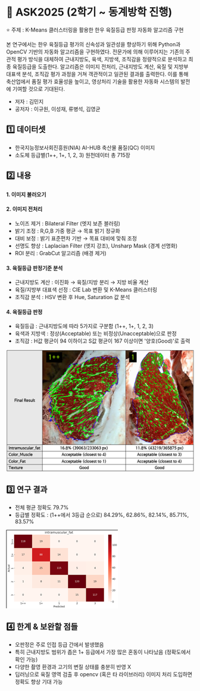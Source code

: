 # 🥇 ASK2025 (2학기 ~ 동계방학 진행)
⭐ 주제 : K-Means 클러스터링을 활용한 한우 육질등급 판정 자동화 알고리즘 구현

본 연구에서는 한우 육질등급 평가의 신속성과 일관성을 향상하기 위해 Python과 OpenCV 기반의 자동화 알고리즘을 구현하였다. 전문가에 의해 이루어지는 기존의 주관적 평가 방식을 대체하여 근내지방도, 육색, 지방색, 조직감을 정량적으로 분석하고 최종 육질등급을 도출한다. 알고리즘은 이미지 전처리, 근내지방도 계산, 육질 및 지방부 대표색 분석, 조직감 평가 과정을 거쳐 객관적이고 일관된 결과를 출력한다. 이를 통해 축산업에서 품질 평가 효율성을 높이고, 영상처리 기술을 활용한 자동화 시스템의 발전에 기여할 것으로 기대된다.

- 저자 : 김민지
- 공저자 : 이규원, 이성재, 류병석, 김영균
  
## 1️⃣ 데이터셋
- 한국지능정보사회진흥원(NIA) AI-HUB 축산물 품질(QC) 이미지
- 소도체 등급별(1++, 1+, 1, 2, 3) 원천데이터 총 715장

## 2️⃣ 내용
#### 1. 이미지 불러오기
#### 2. 이미지 전처리
- 노이즈 제거 : Bilateral Filter (엣지 보존 블러링)
- 밝기 조정 : R,G,B 가중 평균 → 목표 밝기 정규화
- 대비 보정 : 밝기 표준편차 기반 → 목표 대비에 맞춰 조정
- 선명도 향상 : Laplacian Filter (엣지 강조), Unsharp Mask (경계 선명화)
- ROI 분리 : GrabCut 알고리즘 (배경 제거)
#### 3. 육질등급 판정기준 분석
- 근내지방도 계산 : 이진화 → 육질/지방 분리 → 지방 비율 계산
- 육질/지방부 대표색 선정 : CIE Lab 변환 및 K-Means 클러스터링
- 조직감 분석 : HSV 변환 후 Hue, Saturation 값 분석
#### 4. 육질등급 판정
- 육질등급 : 근내지방도에 따라 5가지로 구분함 (1++, 1+, 1, 2, 3)
- 육색과 지방색 : 정상(Acceptable) 또는 비정상(Unacceptable)으로 판정
- 조직감 : H값 평균이 94 이하이고 S값 평균이 167 이상이면 '양호(Good)'로 출력

![result(ex)](https://github.com/ttobagi4/ASK2025_Hanwoo/blob/main/result(ex).png)

## 3️⃣ 연구 결과
- 전체 평균 정확도 79.7%
- 등급별 정확도 : (1++에서 3등급 순으로) 84.29%, 62.86%, 82.14%, 85.71%, 83.57%

![confusion matrix](https://github.com/ttobagi4/ASK2025_Hanwoo/blob/main/confusion%20matrix.png)

## 4️⃣ 한계 & 보완할 점들
- 오판정은 주로 인접 등급 간에서 발생했음
- 특히 근내지방도 범위가 좁은 1+ 등급에서 가장 많은 혼동이 나타났음 (정확도에서 확인 가능)
- 다양한 촬영 환경과 고기의 변질 상태를 충분히 반영 X
- 딥러닝으로 육질 영역 검출 후 opencv (혹은 타 라이브러리) 이미지 처리 도입하면 정확도 향상 기대 가능
